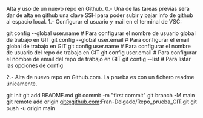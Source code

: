 Alta y uso de un nuevo repo en Github.
0.- Una de las tareas previas será dar de alta en github una clave SSH para poder subir y bajar info de github al 
espacio local.
1.- Configurar el usuario y mail en el terminal de VSC: 

git config --global user.name <name>      # Para configurar el nombre de usuario global de trabajo en GIT
git config --global user.email <email>    # Para configurar el email global de trabajo en GIT 
git config user.name                      # Para configurar el nombre de usuario del repo de trabajo en GIT
git config user.email                     # Para configurar el nombre de email del repo de trabajo en GIT
git config --list                         # Para listar las opciones de config

2.- Alta de nuevo repo en Github.com. La prueba es con un fichero readme únicamente. 

git init
git add README.md
git commit -m "first commit"
git branch -M main
git remote add origin git@github.com:Fran-Delgado/Repo_prueba_GIT.git
git push -u origin main